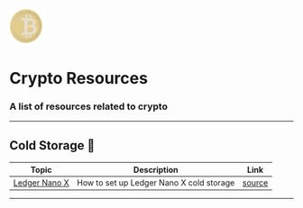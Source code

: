 ![Bitcoin](https://raw.githubusercontent.com/justincgreen/coin-pouch/main/src/images/btc-loader.gif)
# Crypto Resources
### A list of resources related to crypto
---
## Cold Storage :closed_lock_with_key:
| Topic | Description | Link |
| ----------- | ----------- | ----------- |
| [Ledger Nano X](https://shop.ledger.com/pages/ledger-nano-x) | How to set up Ledger Nano X cold storage | [source](https://www.youtube.com/watch?v=GNv3uPfqUdg) |
---
